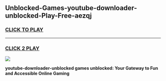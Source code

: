 
## Unblocked-Games-youtube-downloader-unblocked-Play-Free-aezqj
<h3>
<a href="https://premium76.site?title=youtube-downloader-unblocked&ref=23A">CLICK TO PLAY</a></h3>
<hr>

<h3>
<a href="https://premium76.site?title=youtube-downloader-unblocked&ref=23A">CLICK 2 PLAY</a>
  
</h3>

<a href="https://premium76.site?title=youtube-downloader-unblocked&ref=23A"><img src="https://clearcache.store/games.png"></a>


**youtube-downloader-unblocked games unblocked: Your Gateway to Fun and Accessible Online Gaming**
